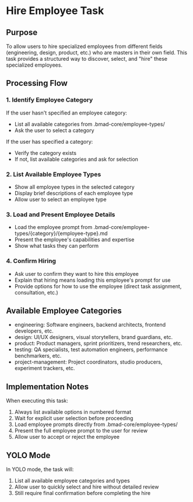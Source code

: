 # Hire Employee Task

## Purpose

To allow users to hire specialized employees from different fields (engineering, design, product, etc.) who are masters in their own field. This task provides a structured way to discover, select, and "hire" these specialized employees.

## Processing Flow

### 1. Identify Employee Category

If the user hasn't specified an employee category:
- List all available categories from .bmad-core/employee-types/
- Ask the user to select a category

If the user has specified a category:
- Verify the category exists
- If not, list available categories and ask for selection

### 2. List Available Employee Types

- Show all employee types in the selected category
- Display brief descriptions of each employee type
- Allow user to select an employee type

### 3. Load and Present Employee Details

- Load the employee prompt from .bmad-core/employee-types/{category}/{employee-type}.md
- Present the employee's capabilities and expertise
- Show what tasks they can perform

### 4. Confirm Hiring

- Ask user to confirm they want to hire this employee
- Explain that hiring means loading this employee's prompt for use
- Provide options for how to use the employee (direct task assignment, consultation, etc.)

## Available Employee Categories

- engineering: Software engineers, backend architects, frontend developers, etc.
- design: UI/UX designers, visual storytellers, brand guardians, etc.
- product: Product managers, sprint prioritizers, trend researchers, etc.
- testing: QA specialists, test automation engineers, performance benchmarkers, etc.
- project-management: Project coordinators, studio producers, experiment trackers, etc.

## Implementation Notes

When executing this task:
1. Always list available options in numbered format
2. Wait for explicit user selection before proceeding
3. Load employee prompts directly from .bmad-core/employee-types/
4. Present the full employee prompt to the user for review
5. Allow user to accept or reject the employee

## YOLO Mode

In YOLO mode, the task will:
1. List all available employee categories and types
2. Allow user to quickly select and hire without detailed review
3. Still require final confirmation before completing the hire